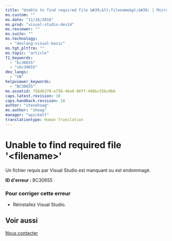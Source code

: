 ```yaml
---
title: "Unable to find required file &#39;&lt;filename&gt;&#39; | Microsoft Docs"
ms.custom: ""
ms.date: "11/16/2016"
ms.prod: "visual-studio-dev14"
ms.reviewer: ""
ms.suite: ""
ms.technology: 
  - "devlang-visual-basic"
ms.tgt_pltfrm: ""
ms.topic: "article"
f1_keywords: 
  - "bc30655"
  - "vbc30655"
dev_langs: 
  - "VB"
helpviewer_keywords: 
  - "BC30655"
ms.assetid: 756db378-e758-48a9-88ff-496bc55bc0b6
caps.latest.revision: 10
caps.handback.revision: 10
author: "stevehoag"
ms.author: "shoag"
manager: "wpickett"
translationtype: Human Translation
---
```

# Unable to find required file &#39;&lt;filename&gt;&#39;
Un fichier requis par Visual Studio est manquant ou est endommagé.  
  
 **ID d'erreur :** BC30655  
  
### Pour corriger cette erreur  
  
-   Réinstallez Visual Studio.  
  
## Voir aussi  
 [Nous contacter](/visual-studio/ide/talk-to-us)